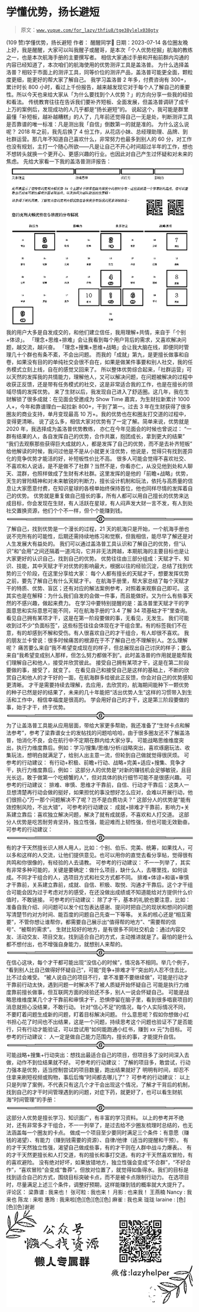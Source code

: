 # 学懂优势，扬长避短

> 原文：[`www.yuque.com/for_lazy/thfiu8/tge38ylelx038gty`](https://www.yuque.com/for_lazy/thfiu8/tge38ylelx038gty)

<ne-h2 id="d3ee2b7c" data-lake-id="d3ee2b7c"><ne-heading-ext><ne-heading-anchor></ne-heading-anchor><ne-heading-fold></ne-heading-fold></ne-heading-ext><ne-heading-content><ne-text id="u8627d6ad">(109 赞)学懂优势，扬长避短</ne-text></ne-heading-content></ne-h2> <ne-p id="ub2df8a6e" data-lake-id="ub2df8a6e"><ne-text id="u3259e5bc">作者： 醒醒同学🍃</ne-text></ne-p> <ne-p id="u60bdae0b" data-lake-id="u60bdae0b"><ne-text id="u5a776f44">日期：2023-07-14</ne-text></ne-p> <ne-p id="uf3d33b9f" data-lake-id="uf3d33b9f"><ne-text id="u4e1da652">各位圈友晚上好，我是醒醒，大家可以叫我醒子或醒哥，是本次「个人优势挖掘」航海的教练之一，也是本次航海手册的主要撰写者。</ne-text></ne-p> <ne-p id="ued417971" data-lake-id="ued417971"><ne-text id="udbed4920">相信大家通过手册和开船前群内沟通的内容已经知道了，本次咱们的航海使用的优势测评工具是盖洛普。</ne-text></ne-p> <ne-p id="ub18d3abf" data-lake-id="ub18d3abf"><ne-text id="ube102633">为什么选择盖洛普？相较于市面上的测评工具，同等价位的测评产品，盖洛普可能更全面，颗粒度更细，能更好的帮大家了解自己。</ne-text></ne-p> <ne-p id="ue63f0925" data-lake-id="ue63f0925"><ne-text id="u6dbb74c9">我学习盖洛普 2 年多，付费咨询有 300+，累计时长 800 小时，看过上千份报告，越来越发现它对于每个人了解自己的重要性。所以今天也来给大家从「为什么要找到个人优势？」的方向分享一些我的经验和看法。</ne-text></ne-p> <ne-p id="u41b79ae4" data-lake-id="u41b79ae4"><ne-text id="u9b4a72fb">传统教育往往在告诉我们要补齐短板、全面发展，但盖洛普调研了成千上万的案例后，发现成功的人几乎都是“扬长避短”的。</ne-text></ne-p> <ne-p id="u3ad283d4" data-lake-id="u3ad283d4"><ne-text id="u704570c2">说起这个，我可能是群里最懂「补短板，越补越糟糕」的人了，几年前还觉得自己一无是处，判断测评工具是否靠谱的唯一标准：凡是测出我「自信」倒数第一的就是准的。</ne-text></ne-p> <ne-p id="uc6d90c72" data-lake-id="uc6d90c72"><ne-text id="ub6bb4a83">为什么这么说呢？</ne-text></ne-p> <ne-p id="ufd14bfa8" data-lake-id="ufd14bfa8"><ne-text id="u913deba2">2018 年之前，我先后换了 4 份工作，从花店小妹、总经理助理、品牌、到社群运营。那几年不知道自己喜欢什么，非常努力也最多到别人的 60 分，对工作也没有规划，主打一个随心所欲——凡是让自己不开心时间超过半年的工作，想也不想转头就换一个更开心、更感兴趣的行业。也因此对自己产生过怀疑和对未来的焦虑。</ne-text></ne-p> <ne-p id="u517fd1ac" data-lake-id="u517fd1ac"><ne-text id="u477e64e2">先给大家看一下我的盖洛普测评报告：</ne-text><ne-card data-card-name="image" data-card-type="inline" id="x7c14" data-event-boundary="card">![](img/0ad46e26b058696dfd17f5e2e4691d98.png)</ne-card></ne-p> <ne-p id="u1fcf44e0" data-lake-id="u1fcf44e0"><ne-text id="u3fac24b1">我的用户大多是自发成交的，和他们建立信任，我用理解+共情，来自于「个别+体谅」。</ne-text> <ne-text id="u86e12c2a">「理念+思维+排难」会让我看到每个用户背后的需求，又喜欢解决问题，越交流，越兴奋。</ne-text> <ne-text id="u591f28cb">「理念+搜集+思维+战略」会让我大脑在线，即便同时管理几十个群也有条不紊，不会出问题。</ne-text> <ne-text id="ud397fc64">而我的「成就」第九，是更擅长做事和自卷，如果没有目的的单纯社交会很不自在，如果是做某件事要和别人社交，我的任务模式立刻上线，自在的感觉又回来了。</ne-text></ne-p> <ne-p id="u0cdb59ff" data-lake-id="u0cdb59ff"><ne-text id="u0b0b0349">所以整体优势综合起来，「社群运营」可以天然的发挥我的共情能力，理解他人，又可以解决问题，在问题被解决的过程中收获正反馈，还是带有任务模式的社交，这是非常适合我的工作，也是在擅长的领域尽情的发挥优势。</ne-text></ne-p> <ne-p id="u8a6ca156" data-lake-id="u8a6ca156"><ne-text id="u3c7afee3">来了生财以后，我发现自己进入了舒适圈。这几年，我在生财解锁了很多成就：在见面会受邀成为 Show Time 嘉宾，为生财拉新累计 1000 人+，今年和靠谱理白一起拉新 800+，干到了第一。过去 3 年在生财获得了很多圈友的商业支持，单月变现最高 10 万+。我的优势也在和圈友打交道的过程中，变得更清晰。</ne-text></ne-p> <ne-p id="u1f89bff6" data-lake-id="u1f89bff6"><ne-text id="u6d00b090">说了这么多，相信大家对优势有了一定了解。简单来说，优势就是</ne-text></ne-p> <ne-p id="u1f62ab1b" data-lake-id="u1f62ab1b"><ne-text id="u69d7b07a">2020 年，我选择成为盖洛普优势教练，</ne-text></ne-p> <ne-p id="u8d3c3b25" data-lake-id="u8d3c3b25"><ne-text id="ue60d2b83">亦仁在今年见面会的时候也曾说过：</ne-text> <ne-text id="u5978dd7b">“一群有结果的人，各自发挥自己的优势，合作共赢，抱团成长，拿到更大的结果”</ne-text> <ne-text id="u0349d257">“我们去观察那些获得巨大成就的人，都是发挥了自己的优势，而不是去补齐短板”</ne-text></ne-p> <ne-p id="u4ee5871e" data-lake-id="u4ee5871e"><ne-text id="u0e308548">给他解读的时候，我问过他是不是从小就更关注优势，他说是，觉得只有找到差异化的竞争优势才能活的好，补短板性价比不高。</ne-text> <ne-text id="uca2c434f">很多人可能会觉得不喜欢社交、不喜欢和人说话，是不是做不了社群？当然不是，你看亦仁，从没见他到处和人聊天、混群，也照样做成了生财有术社群。这里发挥的是他的「前瞻+战略」优势，天生的冒险精神和对未来敏锐的判断力，擅长设计机制和玩法，依托与高质量的信息让大家愿意付费，在知识星球的各榜单始终保持首位，他也同样尽情的发挥着自己的优势。</ne-text></ne-p> <ne-p id="ud42b2484" data-lake-id="ud42b2484"><ne-text id="u68584c3f">优势就是重复做自己擅长的事，所有人都可以用自己擅长的优势来达成目标，你会发现在生财，有人活跃在星球，有人闷声发大财一言不发，有人到处社交置换资源，他们个个不一样，但个个能赚到钱。</ne-text></ne-p> <ne-p id="u5f4ed9d1" data-lake-id="u5f4ed9d1"><ne-card data-card-name="image" data-card-type="inline" id="IvJ9q" data-event-boundary="card">![](img/0e4e9aee8ebc431fdf4054a82987cb49.png)</ne-card></ne-p> <ne-p id="ub85eda82" data-lake-id="ub85eda82"><ne-text id="ub3167165">了解自己，找到优势是一个漫长的过程，21 天的航海只是开始，一个航海手册也说不完所有的可能性，后期还需持续地练习和觉察，但我相信，能尽早了解还是对人生发展大有益处的。</ne-text></ne-p> <ne-p id="ub0fec1fb" data-lake-id="ub0fec1fb"><ne-text id="uab84f0b6">我们可以通过盖洛普工具认识和了解自己的优势，但“认识”和“会用”之间还隔着一道鸿沟，它并非无法跨越，本期航海的主要目标也是让大家更好的认识自己，找到自己的优势。</ne-text></ne-p> <ne-p id="u8675f05c" data-lake-id="u8675f05c"><ne-text id="uee6c2bd7">优势往往由三部分组成：天赋才干、知识、技能，其中天赋才干对优势的影响最大，根据以往的经验沉淀，总结了找到优势的三个阶段，在这里分享给大家：</ne-text></ne-p> <ne-p id="u03a38537" data-lake-id="u03a38537"><ne-text id="u761df48e">每个人都有擅长的天赋才干，想要发挥优势之前，要先了解自己有什么天赋才干。</ne-text> <ne-text id="uee4e8dce">在航海手册里，帮大家总结了每个天赋才干的特质、优势、盲区；还有对应的解法案例参考，对照着来观察自己即可。</ne-text> <ne-text id="ud3ca44c1">这其实也是在解释：为什么我们自发的会做一件事，而且能做好。又为什么有些事天然的不感兴趣，做起来费力。</ne-text> <ne-text id="u6d0afb6f">在学习中要特别提醒的是：盖洛普里天赋才干的字面意思和实际意思可能不同，可在航海手册的“3.4 了解 34 项基础才干”里查询。</ne-text></ne-p> <ne-p id="u6cf66078" data-lake-id="u6cf66078"><ne-text id="u2f91fd3e">看见自己拥有某项才干，这是在第一阶段要做的事，无看见，无发生。</ne-text></ne-p> <ne-p id="u91371001" data-lake-id="u91371001"><ne-text id="u23a65b97">我们可能收到过不少“负面标签”，这些标签往往会体现在才干组合里。有的标签我们不在意，有的却感到不解和受伤。有人很喜欢自己的才干组合，有人却很不喜欢。</ne-text></ne-p> <ne-p id="u3fe69a63" data-lake-id="u3fe69a63"><ne-text id="u4f550101">我的朋友兰卡曾说：很多时候痛苦的根源在于不了解自己也不理解别人。怎么理解呢？</ne-text> <ne-text id="u85c2d83a">痛苦要么来自“我不希望变成现在的样子，但总展现出自己讨厌的样子；要么来自“我希望变成别人那样，但怎么努力都做不到”。此时盖洛普的作用就是能帮我们理解自己和他人，接受并欣赏彼此。</ne-text></ne-p> <ne-p id="u21c13439" data-lake-id="u21c13439"><ne-text id="u4271581d">接受自己拥有某项才干，这是在第二阶段要做的事，接受了，就变了。</ne-text></ne-p> <ne-p id="u19271ec3" data-lake-id="u19271ec3"><ne-text id="u4f8bdf99">在看见自己和接受自己是这样的基础上，不断的欣赏自己和他人的才干好的一面，在航海群多给彼此正反馈，你会对自己的优势感知更清晰。</ne-text> <ne-text id="ueaca9f82">才干是需要持续去理解，去应用，去欣赏的，航海期间能种下一颗优势的种子已然是好的结果了，未来的几十年能把“活出优势人生”这样的习惯带入到生活和工作中，相信幸福度是很高的。</ne-text></ne-p> <ne-p id="u70b14344" data-lake-id="u70b14344"><ne-text id="ua7f02a1b">学会用好自己的才干，这是第三阶段要做的事，始于才干，终于优势。</ne-text></ne-p> <ne-p id="u320f7a72" data-lake-id="u320f7a72"><ne-card data-card-name="image" data-card-type="inline" id="iGtX6" data-event-boundary="card">![](img/93ff57f2994c1cd10e96a014e66eb51b.png)</ne-card></ne-p> <ne-p id="u11e057d2" data-lake-id="u11e057d2"><ne-text id="ue6ed750c">为了让盖洛普工具能从应用层面，带给大家更多帮助，我还准备了“生财卡点和解法参考”，参考了梁靠谱女士的发帖找的问题哈哈哈，由于很多圈友还不了解盖洛普，怕消化不良，会在航行中不定期在群内给大家分享。</ne-text></ne-p> <ne-p id="ubb4c87cb" data-lake-id="ubb4c87cb"><ne-text id="u4fb8c1ce">可能战略思维维度突出，执行力维度靠后。例如：学习/搜集/思维/分析/战略突出，喜欢琢磨玩法、收集玩法，想明白就满足了，给别人出主意一流，但轮到自己做就觉得很厌烦。</ne-text></ne-p> <ne-p id="ud3d92e8c" data-lake-id="ud3d92e8c"><ne-text id="u1be4b362">可参考的行动建议：</ne-text></ne-p> <ne-p id="u586c4ff5" data-lake-id="u586c4ff5"><ne-text id="u7775b711">有行动+积极、前瞻+行动、战略+完美+适应+搜集、竞争才干，执行力维度靠后，例如：</ne-text></ne-p> <ne-p id="u0ae8fc66" data-lake-id="u0ae8fc66"><ne-text id="ubd5f5e8b">这部分人的优势是“对新的赚钱机会足够敏锐，且目光长远，敢于做第一个吃螃蟹的人”，但对具体的执行细节可能不是很感兴趣。</ne-text></ne-p> <ne-p id="u0ce5dd2c" data-lake-id="u0ce5dd2c"><ne-text id="u756d991f">可参考的行动建议：</ne-text></ne-p> <ne-p id="u1d1d2473" data-lake-id="u1d1d2473"><ne-text id="ufaf46353">排难、审慎、思维才干靠前，自信、行动才干靠后：这类人一旦想清楚再行动会做的挺好，如果担忧的事没想好怎么应对，会难以开展行动，他们很担心“万一那个问题解决不了呢？岂不是白费功夫？”</ne-text></ne-p> <ne-p id="u8a6eca57" data-lake-id="u8a6eca57"><ne-text id="u0b7bc9a9">这部分人的优势是“能有效控制风险，不出大错”，</ne-text></ne-p> <ne-p id="u09aace89" data-lake-id="u09aace89"><ne-text id="ucf9c386c">可参考的行动建议：</ne-text></ne-p> <ne-p id="u4d35f43b" data-lake-id="u4d35f43b"><ne-text id="u7518bf84">成就+排难才干靠前，影响力+关系建立靠后：喜欢独立解决问题，解决了就有成就感，不喜欢和人打交道。</ne-text> <ne-text id="u64537db3">这部分人优势是吃苦耐劳肯坚持，独立性强，能迎难而上韧性强，但也可能无效勤奋。</ne-text></ne-p> <ne-p id="u0ffda660" data-lake-id="u0ffda660"><ne-text id="uf6e6a001">可参考的行动建议：</ne-text></ne-p> <ne-p id="ufa50f90c" data-lake-id="ufa50f90c"><ne-card data-card-name="image" data-card-type="inline" id="SSPxf" data-event-boundary="card">![](img/93ff57f2994c1cd10e96a014e66eb51b.png)</ne-card></ne-p> <ne-p id="u570a93f8" data-lake-id="u570a93f8"><ne-text id="u70e34f46">有的才干天然擅长识人辨人用人，比如：个别、伯乐、完美、统筹，如果找人，可以多和这样的人交流，让他们提供意见。也可以用你的直觉去看分享帖，觉得很有共鸣和你很像的，有经验的人去请教。</ne-text></ne-p> <ne-p id="u1aa829a8" data-lake-id="u1aa829a8"><ne-text id="u1e4dcf93">可参考的行动建议：</ne-text></ne-p> <ne-p id="u0bfa5b95" data-lake-id="u0bfa5b95"><ne-text id="uf6c96673">不一一列举了，其实有非常多种可能的，关键是要确定：做什么项目，缺什么人，去哪里找，如何谈成。不同才干组合的人，选项目方式和社交方式都不同。</ne-text></ne-p> <ne-p id="u2cc01819" data-lake-id="u2cc01819"><ne-text id="uc70e3cdf">排难+体谅+和谐+审慎才干靠前，关系建立靠前，成就、自信、积极、取悦、沟通才干靠后。这个才干组合可能会因为过于考虑对方的感受，在还没做出成绩或不知道能给对方提供什么价值时，不敢链接。</ne-text></ne-p> <ne-p id="u0193ec6e" data-lake-id="u0193ec6e"><ne-text id="u8bea6b99">可参考的行动建议：</ne-text></ne-p> <ne-p id="u8c789a24" data-lake-id="u8c789a24"><ne-text id="u0b2c1574">除了才干，基本的礼貌也要注意，比如：准备自我介绍、问问题可以发个红包表达感谢、提问时把自己的现状和想问的问题写清楚节约对方时间、能百度的问题自己先查一下等等。</ne-text></ne-p> <ne-p id="u5150a9ab" data-lake-id="u5150a9ab"><ne-text id="u06a1deac">关系的核心还是“相互需要”，不管你想让谁帮你，都需要自己展示出“值得帮的地方”、“需要帮的信号”、“被帮的需求”。</ne-text></ne-p> <ne-p id="ue4e44b38" data-lake-id="ue4e44b38"><ne-text id="ucb4904d0">生财比较好的地方，是有很多不同社交机会：通过内容交友、活动交友、项目交友。找到适合自己的方式，主动推进就是了。最怕的是什么都不想付出，也不增强自身能力，就想别人来帮的。</ne-text></ne-p> <ne-p id="u84d3aae5" data-lake-id="u84d3aae5"><ne-card data-card-name="image" data-card-type="inline" id="eVm6H" data-event-boundary="card">![](img/93ff57f2994c1cd10e96a014e66eb51b.png)</ne-card></ne-p> <ne-p id="ud6463f7b" data-lake-id="ud6463f7b"><ne-text id="u4035f4a6">在信心这块，每个才干都可能出现“没信心的时候”，情况各不相同。举几个例子，</ne-text></ne-p> <ne-p id="u0fc7f0c1" data-lake-id="u0fc7f0c1"><ne-text id="ub07c1765">“看到别人比自己做得好怀疑自己”，可能“竞争+排难才干”突出的人忍不住去比，比不过会难受。</ne-text> <ne-text id="u907178fc">“被人说自己的项目不行，拿不准要不要继续做”，可能是行动才干靠前行动太快，遇到问题一时解决不了被人质疑开始怀疑自己</ne-text></ne-p> <ne-p id="u4c6c342e" data-lake-id="u4c6c342e"><ne-text id="u111af2a1">可能是执行力维度靠前擅长做事，但互联网方面的经验还不多，别人一说会怀疑自己。</ne-text> <ne-text id="u4b19b83c">可能是战略思维维度某几个才干靠前和审慎才干，恐惧停留在脑子里，看到很多唱衰项目的消息就担心没结果，不敢行动。</ne-text></ne-p> <ne-p id="uf78a81f4" data-lake-id="uf78a81f4"><ne-text id="ufdc2926d">针对“信心不足”的情况，每个人实际情况不同，不要盯着问题生成新的问题，盯着目标解决问题。</ne-text></ne-p> <ne-p id="ufdf9f93e" data-lake-id="ufdf9f93e"><ne-text id="u5d0a28c5">什么意思呢？假如你想做小红书担心花了时间也不出结果，这是一个问题，持续思考这个问题也验证不了是否能行，只有行动才能验证，可以尝试用“如何能跑通小红书，赚到 xx 元”为目标。</ne-text></ne-p> <ne-p id="u4b900b34" data-lake-id="u4b900b34"><ne-text id="u7f5a9671">可参考的行动建议：</ne-text></ne-p> <ne-p id="ubcd369ac" data-lake-id="ubcd369ac"><ne-text id="u5e0a28ac">人一定是做自己能力范围内，擅长的事，才能提升自信。</ne-text></ne-p> <ne-p id="u6476b0b1" data-lake-id="u6476b0b1"><ne-card data-card-name="image" data-card-type="inline" id="YmNSK" data-event-boundary="card">![](img/93ff57f2994c1cd10e96a014e66eb51b.png)</ne-card></ne-p> <ne-p id="ufc7a382e" data-lake-id="ufc7a382e"><ne-text id="u33976445">可能战略+搜集+行动突出：想找出最适合自己的项目，但项目多了没时间深入去做，动作不到位结果就不好。</ne-text></ne-p> <ne-p id="ub82a4879" data-lake-id="ub82a4879"><ne-text id="uf41bc8d2">可参考的行动建议：</ne-text></ne-p> <ne-p id="u0c78d6b1" data-lake-id="u0c78d6b1"><ne-text id="ucc545b8c">了解的项目多，敢尝试，行动力强本是优势，适当控制尝试的项目数量，跑出结果就好了</ne-text></ne-p> <ne-p id="u7f1df403" data-lake-id="u7f1df403"><ne-text id="u5cfc63fc">明明有时间，却忍不住拿来刷短视频或购物，事后后悔“时间都去哪儿了”？</ne-text></ne-p> <ne-p id="u8a35dc01" data-lake-id="u8a35dc01"><ne-text id="u67bc33f6">可参考的行动建议：</ne-text></ne-p> <ne-p id="u1a4a5b28" data-lake-id="u1a4a5b28"><ne-text id="u7a987fe7">以上只是列举了案例，不代表只有这几个才干会出现这个情况，了解才干背后的机制，找到自己的才干时间管理遇到的问题，对症下药，就更好了，也可以看生财航海“时间管理”的手册：</ne-text></ne-p> <ne-p id="u16add6f4" data-lake-id="u16add6f4"><ne-card data-card-name="image" data-card-type="inline" id="Hxxt0" data-event-boundary="card">![](img/93ff57f2994c1cd10e96a014e66eb51b.png)</ne-card></ne-p> <ne-p id="u8c76b80e" data-lake-id="u8c76b80e"><ne-text id="u9f47f3a0">这部分人优势是擅长学习、知识面广，有丰富的学习资料。</ne-text></ne-p> <ne-p id="u02bd600f" data-lake-id="u02bd600f"><ne-text id="u95ebce2b">以上的参考并不绝对，还有非常多才干组合，不一一列举了，是过去给不少圈友梳理时总结的，也无法涵盖每一个圈友的卡点。</ne-text></ne-p> <ne-p id="ub372591d" data-lake-id="ub372591d"><ne-text id="u1f0131b5">做成一个项目至少要同时满足三个条件：有意愿（赚钱的渴望）、有能力（赚到钱需要的资源）、自律/他律（适当的提醒和干预）。</ne-text></ne-p> <ne-p id="u1494a2d2" data-lake-id="u1494a2d2"><ne-text id="ud5de28e2">有的才干天然独立性强，渴望自己做成些事，有的才干则在人群中战斗力爆表。、</ne-text> <ne-text id="u8afb2122">有的才干天然更擅长和人打交道，有的擅长和事打交道。有的才干天然喜欢冒险，有的喜欢避险。</ne-text></ne-p> <ne-p id="u76c44658" data-lake-id="u76c44658"><ne-text id="u2c08439a">没有绝对好坏，如果放错地方，独立性强会变成“不合群”，“不好合作”，“喜欢冒险”会变成“鲁莽”。但放对位置了，就觉得如鱼得水。我们的目标是找到适合自己的方式，围绕目标突破卡点，而不是被卡点限制行动力。</ne-text></ne-p> <ne-p id="u5f7fb377" data-lake-id="u5f7fb377"><ne-text id="u3990208f">在选项目时，尽量满足上述三个条件，调整好预期，这样能赚到钱的概率就大大提升了。</ne-text></ne-p> <ne-hole id="u1ae2fa8e" data-lake-id="u1ae2fa8e"><ne-card data-card-name="hr" data-card-type="block" id="GHeIZ" data-event-boundary="card"><ne-p id="u0f5656b4" data-lake-id="u0f5656b4"><ne-text id="ud3b83065">评论区：</ne-text></ne-p> <ne-p id="uea7b3a01" data-lake-id="uea7b3a01"><ne-text id="uad239ddc">梁靠谱 : 我来也！</ne-text> <ne-text id="uf086b3e2">张可粒 : 我也来！</ne-text> <ne-text id="u9575aba1">月影 : 也来我！</ne-text> <ne-text id="ubda558f3">王燕楠 Nancy : 我来也</ne-text> <ne-text id="u102f6196">陈龙 : 来啦</ne-text> <ne-text id="u73e6038a">惠玲 : 我来啦[色][色][色][色]</ne-text> <ne-text id="u3739d100">麻雀 : 我也来</ne-text> <ne-text id="u33ecfdcc">珑珑 laraine : [色][色][色]谢谢</ne-text></ne-p> <ne-p id="u971e1aef" data-lake-id="u971e1aef"><ne-card data-card-name="image" data-card-type="inline" id="QXE6P" data-event-boundary="card">![](img/894d30a529e7c37bcd3392323c99941c.png)  <ne-hole id="u2cd2202c" data-lake-id="u2cd2202c"><ne-card data-card-name="hr" data-card-type="block" id="k91Zl" data-event-boundary="card"></ne-card></ne-hole></ne-card></ne-p></ne-card></ne-hole>